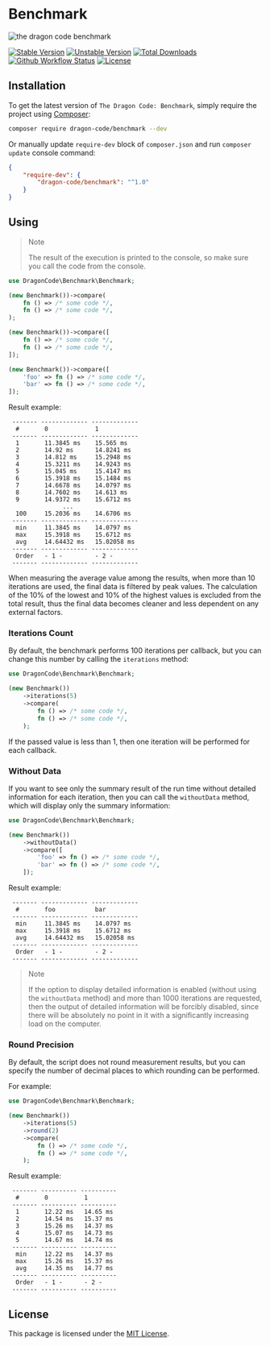 # Benchmark

![the dragon code benchmark](https://preview.dragon-code.pro/the-dragon-code/benchmark.svg?brand=php)

[![Stable Version][badge_stable]][link_packagist]
[![Unstable Version][badge_unstable]][link_packagist]
[![Total Downloads][badge_downloads]][link_packagist]
[![Github Workflow Status][badge_build]][link_build]
[![License][badge_license]][link_license]

## Installation

To get the latest version of `The Dragon Code: Benchmark`, simply require the project using [Composer](https://getcomposer.org):

```bash
composer require dragon-code/benchmark --dev
```

Or manually update `require-dev` block of `composer.json` and run `composer update` console command:

```json
{
    "require-dev": {
        "dragon-code/benchmark": "^1.0"
    }
}
```

## Using

> Note
>
> The result of the execution is printed to the console, so make sure you call the code from the console.

```php
use DragonCode\Benchmark\Benchmark;

(new Benchmark())->compare(
    fn () => /* some code */,
    fn () => /* some code */,
);

(new Benchmark())->compare([
    fn () => /* some code */,
    fn () => /* some code */,
]);

(new Benchmark())->compare([
    'foo' => fn () => /* some code */,
    'bar' => fn () => /* some code */,
]);
```

Result example:

```
 ------- ------------- ------------- 
  #       0             1            
 ------- ------------- ------------- 
  1       11.3845 ms    15.565 ms    
  2       14.92 ms      14.8241 ms   
  3       14.812 ms     15.2948 ms   
  4       15.3211 ms    14.9243 ms   
  5       15.045 ms     15.4147 ms   
  6       15.3918 ms    15.1484 ms   
  7       14.6678 ms    14.0797 ms   
  8       14.7602 ms    14.613 ms    
  9       14.9372 ms    15.6712 ms   
               ...   
  100     15.2036 ms    14.6706 ms   
 ------- ------------- ------------- 
  min     11.3845 ms    14.0797 ms   
  max     15.3918 ms    15.6712 ms   
  avg     14.64432 ms   15.02058 ms  
 ------- ------------- ------------- 
  Order   - 1 -         - 2 -        
 ------- ------------- ------------- 
```

When measuring the average value among the results, when more than 10 iterations are used, the final data is filtered by peak values. The calculation of the 10% of the lowest and
10% of the highest values is excluded from the total result, thus the final data becomes cleaner and less dependent on any external factors.

### Iterations Count

By default, the benchmark performs 100 iterations per callback, but you can change this number by calling the `iterations` method:

```php
use DragonCode\Benchmark\Benchmark;

(new Benchmark())
    ->iterations(5)
    ->compare(
        fn () => /* some code */,
        fn () => /* some code */,
    );
```

If the passed value is less than 1, then one iteration will be performed for each callback.

### Without Data

If you want to see only the summary result of the run time without detailed information for each iteration, then you can call the `withoutData` method, which will display only the
summary information:

```php
use DragonCode\Benchmark\Benchmark;

(new Benchmark())
    ->withoutData()
    ->compare([
        'foo' => fn () => /* some code */,
        'bar' => fn () => /* some code */,
    ]);
```

Result example:

```
 ------- ------------- ------------- 
  #       foo           bar            
 ------- ------------- ------------- 
  min     11.3845 ms    14.0797 ms   
  max     15.3918 ms    15.6712 ms   
  avg     14.64432 ms   15.02058 ms  
 ------- ------------- ------------- 
  Order   - 1 -         - 2 -        
 ------- ------------- ------------- 
```

> Note
>
> If the option to display detailed information is enabled (without using the `withoutData` method) and more than 1000 iterations are requested, then the output of detailed
> information will be forcibly disabled, since there will be absolutely no point in it with a significantly increasing load on the computer.

### Round Precision

By default, the script does not round measurement results, but you can specify the number of decimal places to which rounding can be performed.

For example:

```php
use DragonCode\Benchmark\Benchmark;

(new Benchmark())
    ->iterations(5)
    ->round(2)
    ->compare(
        fn () => /* some code */,
        fn () => /* some code */,
    );
```

Result example:

```
 ------- ---------- ---------- 
  #       0          1         
 ------- ---------- ---------- 
  1       12.22 ms   14.65 ms  
  2       14.54 ms   15.37 ms  
  3       15.26 ms   14.37 ms  
  4       15.07 ms   14.73 ms  
  5       14.67 ms   14.74 ms  
 ------- ---------- ---------- 
  min     12.22 ms   14.37 ms  
  max     15.26 ms   15.37 ms  
  avg     14.35 ms   14.77 ms  
 ------- ---------- ---------- 
  Order   - 1 -      - 2 -     
 ------- ---------- ---------- 
```

## License

This package is licensed under the [MIT License](LICENSE).


[badge_build]:          https://img.shields.io/github/actions/workflow/status/TheDragonCode/benchmark/phpunit.yml?style=flat-square

[badge_downloads]:      https://img.shields.io/packagist/dt/dragon-code/benchmark.svg?style=flat-square

[badge_license]:        https://img.shields.io/packagist/l/dragon-code/benchmark.svg?style=flat-square

[badge_stable]:         https://img.shields.io/github/v/release/TheDragonCode/benchmark?label=stable&style=flat-square

[badge_unstable]:       https://img.shields.io/badge/unstable-dev--main-orange?style=flat-square

[link_build]:           https://github.com/TheDragonCode/benchmark/actions

[link_license]:         LICENSE

[link_packagist]:       https://packagist.org/packages/dragon-code/benchmark
